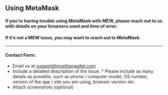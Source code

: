 ## Using MetaMask

#### If you’re having trouble using MetaMask with MEW, please reach out to us with details on your browsers used and time of error.

#### If it’s not a MEW issue, you may want to reach out to MetaMask.

* * *

#### Contact Form:

- Email us at support@myetherwallet.com
  <br>
- Include a detailed description of the issue.
      \* Please include as many details as possible, such as phone / computer model, OS number, version of the app / site you are using, browser version etc.
  <br>
- Attach screenshots (optional)
